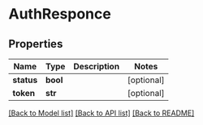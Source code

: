 # AuthResponce

## Properties
Name | Type | Description | Notes
------------ | ------------- | ------------- | -------------
**status** | **bool** |  | [optional] 
**token** | **str** |  | [optional] 

[[Back to Model list]](../README.md#documentation-for-models) [[Back to API list]](../README.md#documentation-for-api-endpoints) [[Back to README]](../README.md)

